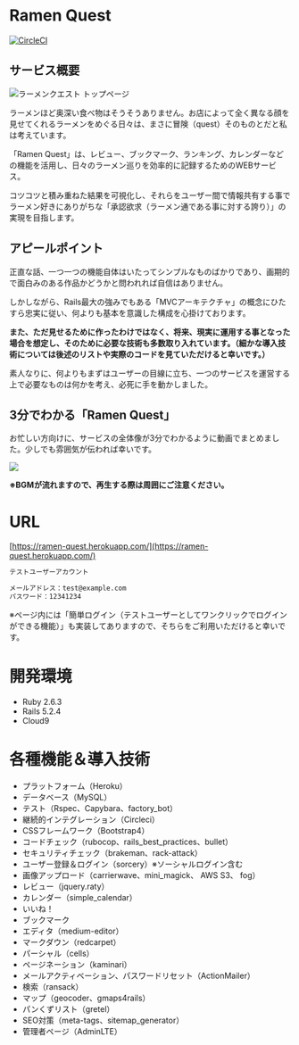 # Ramen Quest

[![CircleCI](https://circleci.com/gh/kazama1209/ramen-quest.svg?style=shield)](https://circleci.com/gh/kazama1209/ramen-quest)

## サービス概要

![ラーメンクエスト トップページ](https://user-images.githubusercontent.com/51913879/70669028-8dfdc480-1cb8-11ea-8b47-6902ce17b9f0.png)

ラーメンほど奥深い食べ物はそうそうありません。お店によって全く異なる顔を見せてくれるラーメンをめぐる日々は、まさに冒険（quest）そのものとだと私は考えています。

「Ramen Quest」は、レビュー、ブックマーク、ランキング、カレンダーなどの機能を活用し、日々のラーメン巡りを効率的に記録するためのWEBサービス。

コツコツと積み重ねた結果を可視化し、それらをユーザー間で情報共有する事でラーメン好きにありがちな「承認欲求（ラーメン通である事に対する誇り）」の実現を目指します。

## アピールポイント

正直な話、一つ一つの機能自体はいたってシンプルなものばかりであり、画期的で面白みのある作品かどうかと問われれば自信はありません。

しかしながら、Rails最大の強みでもある「MVCアーキテクチャ」の概念にひたすら忠実に従い、何よりも基本を意識した構成を心掛けております。

**また、ただ見せるために作ったわけではなく、将来、現実に運用する事となった場合を想定し、そのために必要な技術も多数取り入れています。（細かな導入技術については後述のリストや実際のコードを見ていただけると幸いです。）**

素人なりに、何よりもまずはユーザーの目線に立ち、一つのサービスを運営する上で必要なものは何かを考え、必死に手を動かしました。

## 3分でわかる「Ramen Quest」

お忙しい方向けに、サービスの全体像が3分でわかるように動画でまとめました。少しでも雰囲気が伝われば幸いです。

[![](https://img.youtube.com/vi/H6Vv5fqODRA/0.jpg)](https://www.youtube.com/watch?v=H6Vv5fqODRA)

**※BGMが流れますので、再生する際は周囲にご注意ください。**

# URL

[https://ramen-quest.herokuapp.com/](https://ramen-quest.herokuapp.com/)

```HTML
テストユーザーアカウント

メールアドレス：test@example.com
パスワード：12341234
```

※ページ内には「簡単ログイン（テストユーザーとしてワンクリックでログインができる機能）」も実装してありますので、そちらをご利用いただけると幸いです。

# 開発環境

- Ruby 2.6.3
- Rails 5.2.4
- Cloud9

# 各種機能＆導入技術

- プラットフォーム（Heroku）
- データベース（MySQL）
- テスト（Rspec、Capybara、factory_bot）
- 継続的インテグレーション（Circleci）
- CSSフレームワーク（Bootstrap4）
- コードチェック（rubocop、rails_best_practices、bullet）
- セキュリティチェック（brakeman、rack-attack）
- ユーザー登録＆ログイン（sorcery）※ソーシャルログイン含む
- 画像アップロード（carrierwave、mini_magick、 AWS S3、 fog）
- レビュー（jquery.raty）
- カレンダー（simple_calendar）
- いいね！
- ブックマーク
- エディタ（medium-editor）
- マークダウン（redcarpet）
- パーシャル（cells）
- ページネーション（kaminari）
- メールアクティベーション、パスワードリセット（ActionMailer）
- 検索（ransack）
- マップ（geocoder、gmaps4rails）
- パンくずリスト（gretel）
- SEO対策（meta-tags、sitemap_generator）
- 管理者ページ（AdminLTE）
